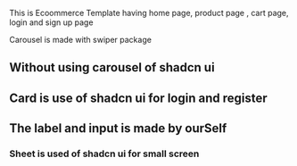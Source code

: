 This is Ecoommerce Template having home page, product page , cart page, login and sign up page



Carousel is made with swiper package 


## Without using carousel of shadcn ui


## Card is use of shadcn ui for login and register 


## The label and input is made by ourSelf



### Sheet is used of shadcn ui for small screen

